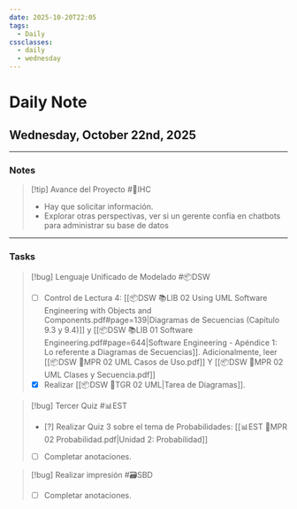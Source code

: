 ```yaml
---
date: 2025-10-20T22:05
tags:
  - Daily
cssclasses:
  - daily
  - wednesday
---
```


# Daily Note
## Wednesday, October 22nd, 2025

***

### Notes

> [!tip] Avance del Proyecto #🎨IHC 
> - Hay que solicitar información.
> - Explorar otras perspectivas, ver si un gerente confía en chatbots para administrar su base de datos

***

### Tasks

> [!bug] Lenguaje Unificado de Modelado #📦DSW 
> - [ ] Control de Lectura 4: [[📦DSW 📚LIB 02 Using UML Software Engineering with Objects and Components.pdf#page=139|Diagramas de Secuencias (Capítulo 9.3 y 9.4)]] y [[📦DSW 📚LIB 01 Software Engineering.pdf#page=644|Software Engineering - Apéndice 1: Lo referente a Diagramas de Secuencias]]. Adicionalmente, leer [[📦DSW 🏫MPR 02 UML Casos de Uso.pdf]] Y [[📦DSW 🏫MPR 02 UML Clases y Secuencia.pdf]]
> - [x] Realizar [[📦DSW 👥TGR 02 UML|Tarea de Diagramas]].


> [!bug] Tercer Quiz #📊EST 
> - [?] Realizar Quiz 3 sobre el tema de Probabilidades: [[📊EST 🏫MPR 02 Probabilidad.pdf|Unidad 2: Probabilidad]]
> - [ ] Completar anotaciones.

> [!bug] Realizar impresión #🗃️SBD 
> - [ ] Completar anotaciones.

